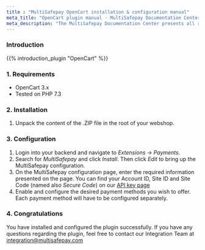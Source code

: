 ```yaml
---
title : "MultiSafepay OpenCart installation & configuration manual"
meta_title: "OpenCart plugin manual - MultiSafepay Documentation Center"
meta_description: "The MultiSafepay Documentation Center presents all relevant information about our Plugins and API. You can also find support pages for Payment Methods, Tools and General Questions as well as the contact details of our Support and Integration Teams."
---
```


### Introduction

{{% introduction_plugin "OpenCart" %}}

### 1. Requirements
- OpenCart 3.x
- Tested on PHP 7.3

### 2. Installation
 1. Unpack the content of the .ZIP file in the root of your webshop.

### 3. Configuration
1. Login into your backend and navigate to _Extensions -> Payments_.
2. Search for _MultiSafepay_ and click _Install_. Then click _Edit_ to bring up the MultiSafepay configuration.
3. On the MultiSafepay configuration page, enter the required information presented on the page. You can find your Account ID, Site ID and Site Code (named also _Secure Code_) on our [API key page](/tools/multisafepay-control/get-your-api-key/)
4. Enable and configure the desired payment methods you wish to offer. Each payment method will have to be configured separately.

### 4. Congratulations
You have installed and configured the plugin successfully. If you have any questions regarding the plugin, feel free to contact our Integration Team at <integration@multisafepay.com>

